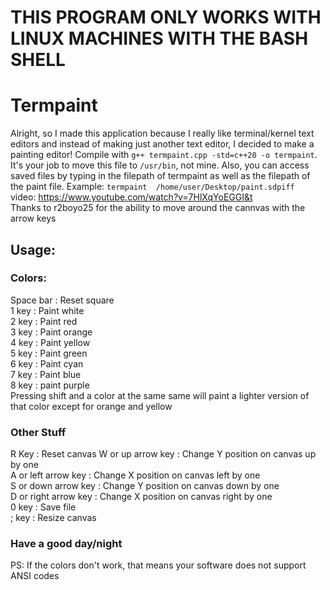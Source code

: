 # THIS PROGRAM ONLY WORKS WITH LINUX MACHINES WITH THE BASH SHELL 

# Termpaint
Alright, so I made this application because I really like terminal/kernel text editors and instead of making just another text editor, I decided to make a painting editor!  Compile with ```g++ termpaint.cpp -std=c++20 -o termpaint```.  It's your job to move this file to ```/usr/bin```, not mine.  Also, you can access saved files by typing in the filepath of termpaint as well as the filepath of the paint file. Example: ```termpaint  /home/user/Desktop/paint.sdpiff```<br/>video: https://www.youtube.com/watch?v=7HlXqYoEGGI&t<br/>
Thanks to r2boyo25 for the ability to move around the cannvas with the arrow keys

## Usage:
### Colors:
Space bar  :  Reset square <br/>
1 key  :  Paint white<br/>
2 key  :  Paint red<br/>
3 key  :  Paint orange<br/>
4 key  :  Paint yellow<br/>
5 key  :  Paint green<br/>
6 key  :  Paint cyan<br/>
7 key  :  Paint blue<br/>
8 key  :  paint purple<br/>
Pressing shift and a color at the same same will paint a lighter version of that color except for orange and yellow
### Other Stuff
R Key  :  Reset  canvas
W or up arrow key  :  Change Y position on canvas up by one<br/>
A or left arrow key  :  Change X position on canvas left by one<br/>
S or down arrow key  :  Change Y position on canvas down by one<br/>
D or right arrow key  :  Change X position on canvas right by one<br/>
0 key  :  Save file<br/>
; key  :  Resize canvas<br/>
### Have a good day/night
PS: If the colors don't work, that means your software does not support ANSI codes
